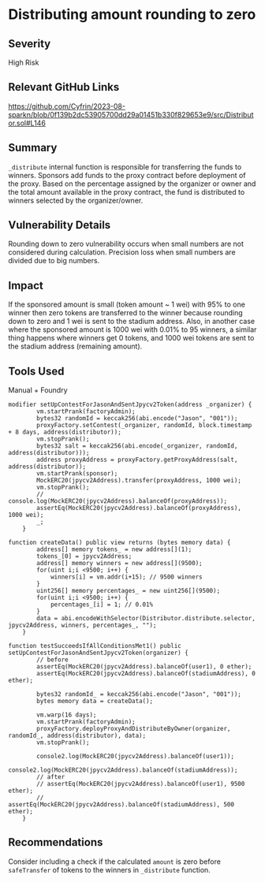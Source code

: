 # Distributing amount rounding to zero

## Severity
High Risk

## Relevant GitHub Links
https://github.com/Cyfrin/2023-08-sparkn/blob/0f139b2dc53905700dd29a01451b330f829653e9/src/Distributor.sol#L146 

## Summary
`_distribute` internal function is responsible for transferring the funds to winners. Sponsors add funds to the proxy contract before deployment of the proxy. Based on the percentage assigned by the organizer or owner and the total amount available in the proxy contract, the fund is distributed to winners selected by the organizer/owner.

## Vulnerability Details
Rounding down to zero vulnerability occurs when small numbers are not considered during calculation. Precision loss when small numbers are divided due to big numbers.

## Impact
If the sponsored amount is small (token amount ~ 1 wei) with 95% to one winner then zero tokens are transferred to the winner because rounding down to zero and 1 wei is sent to the stadium address. Also, in another case where the sponsored amount is 1000 wei with 0.01% to 95 winners, a similar thing happens where winners get 0 tokens, and 1000 wei tokens are sent to the stadium address (remaining amount).

## Tools Used
Manual + Foundry

```solidity
modifier setUpContestForJasonAndSentJpycv2Token(address _organizer) {
        vm.startPrank(factoryAdmin);
        bytes32 randomId = keccak256(abi.encode("Jason", "001"));
        proxyFactory.setContest(_organizer, randomId, block.timestamp + 8 days, address(distributor));
        vm.stopPrank();
        bytes32 salt = keccak256(abi.encode(_organizer, randomId, address(distributor)));
        address proxyAddress = proxyFactory.getProxyAddress(salt, address(distributor));
        vm.startPrank(sponsor);
        MockERC20(jpycv2Address).transfer(proxyAddress, 1000 wei);
        vm.stopPrank();
        // console.log(MockERC20(jpycv2Address).balanceOf(proxyAddress));
        assertEq(MockERC20(jpycv2Address).balanceOf(proxyAddress), 1000 wei);
        _;
    }

function createData() public view returns (bytes memory data) {
        address[] memory tokens_ = new address[](1);
        tokens_[0] = jpycv2Address;
        address[] memory winners = new address[](9500);
        for(uint i;i <9500; i++) {
            winners[i] = vm.addr(i+15); // 9500 winners
        }
        uint256[] memory percentages_ = new uint256[](9500);
        for(uint i;i <9500; i++) {
            percentages_[i] = 1; // 0.01%
        }
        data = abi.encodeWithSelector(Distributor.distribute.selector, jpycv2Address, winners, percentages_, "");
    }

function testSucceedsIfAllConditionsMet1() public setUpContestForJasonAndSentJpycv2Token(organizer) {
        // before
        assertEq(MockERC20(jpycv2Address).balanceOf(user1), 0 ether);
        assertEq(MockERC20(jpycv2Address).balanceOf(stadiumAddress), 0 ether);

        bytes32 randomId_ = keccak256(abi.encode("Jason", "001"));
        bytes memory data = createData();

        vm.warp(16 days);
        vm.startPrank(factoryAdmin);
        proxyFactory.deployProxyAndDistributeByOwner(organizer, randomId_, address(distributor), data);
        vm.stopPrank();

        console2.log(MockERC20(jpycv2Address).balanceOf(user1));
        console2.log(MockERC20(jpycv2Address).balanceOf(stadiumAddress));
        // after
        // assertEq(MockERC20(jpycv2Address).balanceOf(user1), 9500 ether);
        // assertEq(MockERC20(jpycv2Address).balanceOf(stadiumAddress), 500 ether);
    }
```

## Recommendations
Consider including a check if the calculated `amount` is zero before `safeTransfer` of tokens to the winners in `_distribute` function.